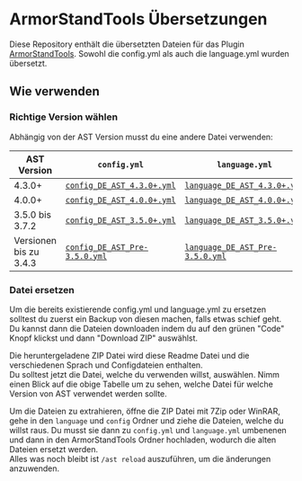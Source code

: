 [plugin]: https://www.spigotmc.org/resources/2237/

[config_4.3.0+]: https://github.com/Andre601/ArmorStand-Tools/blob/master/config/config_DE_AST_4.3.0+.yml
[language_4.3.0+]: https://github.com/Andre601/ArmorStand-Tools/blob/master/language/language_DE_AST_4.3.0+.yml

[config_4.0.0+]: https://github.com/Andre601/ArmorStand-Tools/blob/master/config/config_DE_AST_4.0.0+.yml
[language_4.0.0+]: https://github.com/Andre601/ArmorStand-Tools/blob/master/language/language_DE_AST_4.0.0+.yml

[config_3.5.0+]: https://github.com/Andre601/ArmorStand-Tools/blob/master/config/config_DE_AST_3.5.0+.yml
[language_3.5.0+]: https://github.com/Andre601/ArmorStand-Tools/blob/master/language/language_DE_AST_3.5.0+.yml

[config_pre_3.5.0]: https://github.com/Andre601/ArmorStand-Tools/blob/master/config/config_DE_AST_Pre-3.5.0.yml
[language_pre_3.5.0]: https://github.com/Andre601/ArmorStand-Tools/blob/master/language/language_DE_AST_Pre-3.5.0.yml

# ArmorStandTools Übersetzungen
Diese Repository enthält die übersetzten Dateien für das Plugin [ArmorStandTools][plugin]. Sowohl die config.yml als auch die language.yml wurden übersetzt.

## Wie verwenden

### Richtige Version wählen
Abhängig von der AST Version musst du eine andere Datei verwenden:

| AST Version            | `config.yml`                                      | `language.yml`                                        |
| ---------------------- | ------------------------------------------------- | ----------------------------------------------------- |
| 4.3.0+                 | [`config_DE_AST_4.3.0+.yml`][config_4.3.0+]       | [`language_DE_AST_4.3.0+.yml`][language_4.3.0+]       |
| 4.0.0+                 | [`config_DE_AST_4.0.0+.yml`][config_4.0.0+]       | [`language_DE_AST_4.0.0+.yml`][language_4.0.0+]       |
| 3.5.0 bis 3.7.2        | [`config_DE_AST_3.5.0+.yml`][config_3.5.0+]       | [`language_DE_AST_3.5.0+.yml`][language_3.5.0+]       |
| Versionen bis zu 3.4.3 | [`config_DE_AST_Pre-3.5.0.yml`][config_pre_3.5.0] | [`language_DE_AST_Pre-3.5.0.yml`][language_pre_3.5.0] |

### Datei ersetzen
Um die bereits existierende config.yml und language.yml zu ersetzen solltest du zuerst ein Backup von diesen machen, falls etwas schief geht.  
Du kannst dann die Dateien downloaden indem du auf den grünen "Code" Knopf klickst und dann "Download ZIP" auswählst.

Die heruntergeladene ZIP Datei wird diese Readme Datei und die verschiedenen Sprach und Configdateien enthalten.  
Du solltest jetzt die Datei, welche du verwenden willst, auswählen. Nimm einen Blick auf die obige Tabelle um zu sehen, welche Datei für welche Version von AST verwendet werden sollte.

Um die Dateien zu extrahieren, öffne die ZIP Datei mit 7Zip oder WinRAR, gehe in den `language` und `config` Ordner und ziehe die Dateien, welche du willst raus. Du musst sie dann zu `config.yml` und `language.yml` umbenenen und dann in den ArmorStandTools Ordner hochladen, wodurch die alten Dateien ersetzt werden.  
Alles was noch bleibt ist `/ast reload` auszuführen, um die änderungen anzuwenden.
